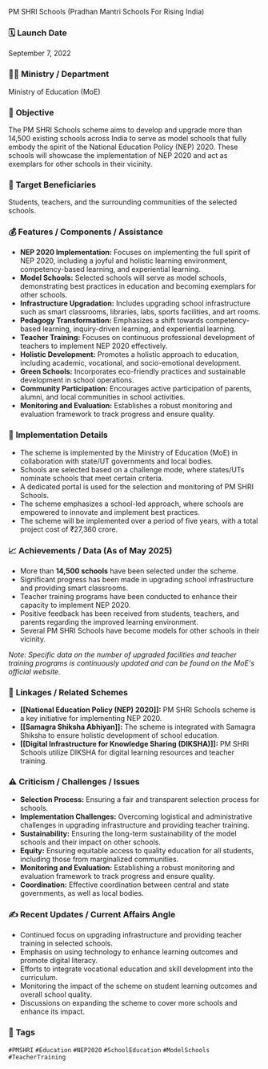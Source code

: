  PM SHRI Schools (Pradhan Mantri Schools For Rising India)

### 🗓️ **Launch Date**
September 7, 2022

### 🧑‍🏫 **Ministry / Department**
Ministry of Education (MoE)

### 🎯 **Objective**
The PM SHRI Schools scheme aims to develop and upgrade more than 14,500 existing schools across India to serve as model schools that fully embody the spirit of the National Education Policy (NEP) 2020. These schools will showcase the implementation of NEP 2020 and act as exemplars for other schools in their vicinity.

### 👥 **Target Beneficiaries**
Students, teachers, and the surrounding communities of the selected schools.

### 💰 **Features / Components / Assistance**
-   **NEP 2020 Implementation:** Focuses on implementing the full spirit of NEP 2020, including a joyful and holistic learning environment, competency-based learning, and experiential learning.
-   **Model Schools:** Selected schools will serve as model schools, demonstrating best practices in education and becoming exemplars for other schools.
-   **Infrastructure Upgradation:** Includes upgrading school infrastructure such as smart classrooms, libraries, labs, sports facilities, and art rooms.
-   **Pedagogy Transformation:** Emphasizes a shift towards competency-based learning, inquiry-driven learning, and experiential learning.
-   **Teacher Training:** Focuses on continuous professional development of teachers to implement NEP 2020 effectively.
-   **Holistic Development:** Promotes a holistic approach to education, including academic, vocational, and socio-emotional development.
-   **Green Schools:** Incorporates eco-friendly practices and sustainable development in school operations.
-   **Community Participation:** Encourages active participation of parents, alumni, and local communities in school activities.
-   **Monitoring and Evaluation:** Establishes a robust monitoring and evaluation framework to track progress and ensure quality.

### 📍 **Implementation Details**
-   The scheme is implemented by the Ministry of Education (MoE) in collaboration with state/UT governments and local bodies.
-   Schools are selected based on a challenge mode, where states/UTs nominate schools that meet certain criteria.
-   A dedicated portal is used for the selection and monitoring of PM SHRI Schools.
-   The scheme emphasizes a school-led approach, where schools are empowered to innovate and implement best practices.
-   The scheme will be implemented over a period of five years, with a total project cost of ₹27,360 crore.

### 📈 **Achievements / Data** (As of May 2025)
-   More than **14,500 schools** have been selected under the scheme.
-   Significant progress has been made in upgrading school infrastructure and providing smart classrooms.
-   Teacher training programs have been conducted to enhance their capacity to implement NEP 2020.
-   Positive feedback has been received from students, teachers, and parents regarding the improved learning environment.
-   Several PM SHRI Schools have become models for other schools in their vicinity.

*Note: Specific data on the number of upgraded facilities and teacher training programs is continuously updated and can be found on the MoE's official website.*

### 🧩 **Linkages / Related Schemes**
-   **[[National Education Policy (NEP) 2020]]:** PM SHRI Schools scheme is a key initiative for implementing NEP 2020.
-   **[[Samagra Shiksha Abhiyan]]:** The scheme is integrated with Samagra Shiksha to ensure holistic development of school education.
-   **[[Digital Infrastructure for Knowledge Sharing (DIKSHA)]]:** PM SHRI Schools utilize DIKSHA for digital learning resources and teacher training.

### ⚠️ **Criticism / Challenges / Issues**
-   **Selection Process:** Ensuring a fair and transparent selection process for schools.
-   **Implementation Challenges:** Overcoming logistical and administrative challenges in upgrading infrastructure and providing teacher training.
-   **Sustainability:** Ensuring the long-term sustainability of the model schools and their impact on other schools.
-   **Equity:** Ensuring equitable access to quality education for all students, including those from marginalized communities.
-   **Monitoring and Evaluation:** Establishing a robust monitoring and evaluation framework to track progress and ensure quality.
-   **Coordination:** Effective coordination between central and state governments, as well as local bodies.

### ✍️ **Recent Updates / Current Affairs Angle**
-   Continued focus on upgrading infrastructure and providing teacher training in selected schools.
-   Emphasis on using technology to enhance learning outcomes and promote digital literacy.
-   Efforts to integrate vocational education and skill development into the curriculum.
-   Monitoring the impact of the scheme on student learning outcomes and overall school quality.
-   Discussions on expanding the scheme to cover more schools and enhance its impact.

### 🔗 **Tags**
`#PMSHRI` `#Education` `#NEP2020` `#SchoolEducation` `#ModelSchools` `#TeacherTraining`